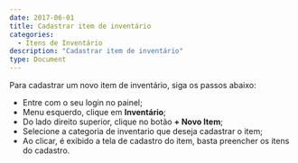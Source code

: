 ```yaml
---
date: 2017-06-01
title: Cadastrar item de inventário
categories:
  - Itens de Inventário
description: "Cadastrar item de inventário"
type: Document
---
```


Para cadastrar um novo item de inventário, siga os passos abaixo:

- Entre com o seu login no painel;
- Menu esquerdo, clique em **Inventário**;
- Do lado direito superior, clique no botão **+ Novo Item**;
- Selecione a categoria de inventario que deseja cadastrar o item;
- Ao clicar, é exibido a tela de cadastro do item, basta preencher os itens do cadastro.
